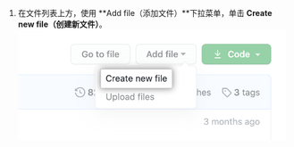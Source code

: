 1. 在文件列表上方，使用 **Add file（添加文件）**下拉菜单，单击 **Create new file（创建新文件）**。 !["添加文件"下拉菜单中的"创建新文件"按钮](/assets/images/help/repository/create_new_file.png)
